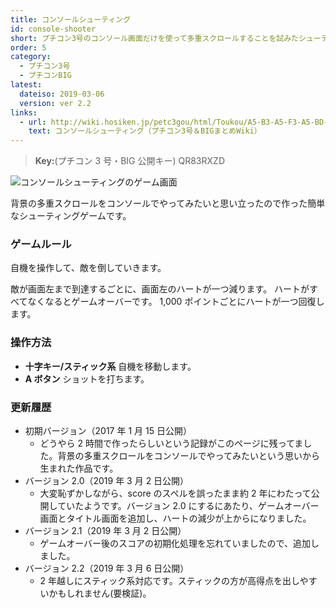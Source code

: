 ```yaml
---
title: コンソールシューティング
id: console-shooter
short: プチコン3号のコンソール画面だけを使って多重スクロールすることを試みたシューティングゲーム
order: 5
category:
  - プチコン3号
  - プチコンBIG
latest:
  dateiso: 2019-03-06
  version: ver 2.2
links:
  - url: http://wiki.hosiken.jp/petc3gou/html/Toukou/A5-B3-A5-F3-A5-BD-A1-BC-A5-EB-A5-B7-A5-E5-A1-BC-A5-C6-A5-A3-A5-F3-A5-B0-.html
    text: コンソールシューティング（プチコン3号＆BIGまとめWiki）
---
```


> **Key:**(プチコン 3 号・BIG 公開キー) QR83RXZD

![コンソールシューティングのゲーム画面](/image/consh.jpg)

背景の多重スクロールをコンソールでやってみたいと思い立ったので作った簡単なシューティングゲームです。

### ゲームルール

自機を操作して、敵を倒していきます。

敵が画面左まで到達するごとに、画面左のハートが一つ減ります。 ハートがすべてなくなるとゲームオーバーです。
1,000 ポイントごとにハートが一つ回復します。

### 操作方法

- **十字キー/スティック系** 自機を移動します。
- **A ボタン** ショットを打ちます。

### 更新履歴

- 初期バージョン（2017 年 1 月 15 日公開）
  - どうやら 2 時間で作ったらしいという記録がこのページに残ってました。背景の多重スクロールをコンソールでやってみたいという思いから生まれた作品です。
- バージョン 2.0（2019 年 3 月 2 日公開）
  - 大変恥ずかしながら、score のスペルを誤ったまま約 2 年にわたって公開していたようです。バージョン 2.0 にするにあたり、ゲームオーバー画面とタイトル画面を追加し、ハートの減少が上からになりました。
- バージョン 2.1（2019 年 3 月 2 日公開）
  - ゲームオーバー後のスコアの初期化処理を忘れていましたので、追加しました。
- バージョン 2.2（2019 年 3 月 6 日公開）
  - 2 年越しにスティック系対応です。スティックの方が高得点を出しやすいかもしれません(要検証)。
